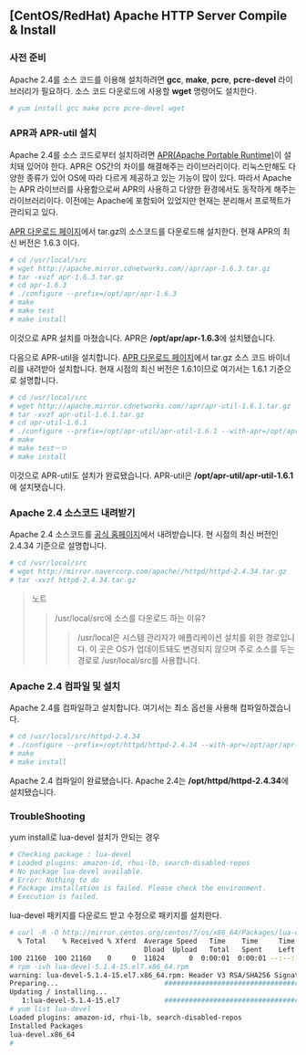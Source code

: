 
## [CentOS/RedHat) Apache HTTP Server Compile & Install

### 사전 준비
Apache 2.4를 소스 코드를 이용해 설치하려면 **gcc**, **make**, **pcre**, **pcre-devel** 라이브러리가 필요하다.
소스 코드 다운로드에 사용할 **wget** 명령어도 설치한다.

```bash
# yum install gcc make pcre pcre-devel wget
```

### APR과 APR-util 설치
Apache 2.4를 소스 코드로부터 설치하려면 [APR(Apache Portable Runtime)](http://apr.apache.org/)이 설치돼 있어야 한다.
APR은 OS간의 차이를 해결해주는 라이브러리이다. 리눅스만해도 다양한 종류가 있어 OS에 따라 다르게 제공하고 있는 기능이 많이 있다. 따라서 Apache는 APR 라이브러를 사용함으로써 APR의 사용하고 다양한 환경에서도 동작하게 해주는 라이브러리이다. 이전에는 Apache에 포함되어 있었지만 현재는 분리해서 프로젝트가 관리되고 있다. 

[APR 다운로드 페이지](http://apr.apache.org/download.cgi)에서 tar.gz의 소스코드를 다운로드해 설치한다. 현재 APR의 최신 버전은 1.6.3 이다.

```bash
# cd /usr/local/src
# wget http://apache.mirror.cdnetworks.com//apr/apr-1.6.3.tar.gz
# tar -xvzf apr-1.6.3.tar.gz
# cd apr-1.6.3
# ./configure --prefix=/opt/apr/apr-1.6.3
# make
# make test
# make install
```
이것으로 APR 설치를 마쳤습니다. APR은 **/opt/apr/apr-1.6.3**에 설치됐습니다.

다음으로 APR-util을 설치합니다. [APR 다운로드 페이지](http://apr.apache.org/download.cgi)에서 tar.gz 소스 코드 바이너리를 내려받아 설치합니다. 현재 시점의 최신 버전은 1.6.1이므로 여기서는 1.6.1 기준으로 설명합니다. 

```bash
# cd /usr/local/src
# wget http://apache.mirror.cdnetworks.com//apr/apr-util-1.6.1.tar.gz
# tar -xvzf apr-util-1.6.1.tar.gz
# cd apr-util-1.6.1
# ./configure --prefix=/opt/apr-util/apr-util-1.6.1 --with-apr=/opt/apr/apr-1.6.3
# make
# make testㅡㅁ
# make install
```

이것으로 APR-util도 설치가 완료됐습니다. APR-util은 **/opt/apr-util/apr-util-1.6.1**에 설치됏습니다.

### Apache 2.4 소스코드 내려받기 
Apache 2.4 소스코드를 [공식 홈페이지](http://httpd.apache.org/download.cgi)에서 내려받습니다. 현 시점의 최신 버전인 2.4.34 기준으로 설명합니다. 

```bash
# cd /usr/local/src
# wget http://mirror.navercorp.com/apache//httpd/httpd-2.4.34.tar.gz
# tar -xvzf httpd-2.4.34.tar.gz
```
> 노트
>> /usr/local/src에 소스를 다운로드 하는 이유?
>>> /usr/local은 시스템 관리자가 애플리케이션 설치를 위한 경로입니다. 이 곳은 OS가 업데이트돼도 변경되지 않으며 주로 소스를 두는 경로로  /usr/local/src를 사용합니다. 

### Apache 2.4 컴파일 및 설치
Apache 2.4를 컴파일하고 설치합니다. 여기서는 최소 옵선을 사용해 컴파일하겠습니다.
```bash
# cd /usr/local/src/httpd-2.4.34
# ./configure --prefix=/opt/httpd/httpd-2.4.34 --with-apr=/opt/apr/apr-1.6.3 --with-apr-util=/opt/apr-util/apr-util-1.6.1
# make
# make install
```
Apache 2.4 컴파일이 완료됐습니다. Apache 2.4는 **/opt/httpd/httpd-2.4.34**에 설치됐습니다. 

### TroubleShooting

yum install로 lua-devel 설치가 안되는 경우

```bash
# Checking package : lua-devel
# Loaded plugins: amazon-id, rhui-lb, search-disabled-repos
# No package lua-devel available.
# Error: Nothing to do
# Package installation is failed. Please check the environment.
# Execution is failed.
```
lua-devel 패키지를 다운로드 받고 수정으로 패키지를 설치한다.

```bash
# curl -R -O http://mirror.centos.org/centos/7/os/x86_64/Packages/lua-devel-5.1.4-15.el7.x86_64.rpm
  % Total    % Received % Xferd  Average Speed   Time    Time     Time  Current
                                 Dload  Upload   Total   Spent    Left  Speed
100 21160  100 21160    0     0  11824      0  0:00:01  0:00:01 --:--:-- 11821
# rpm -ivh lua-devel-5.1.4-15.el7.x86_64.rpm
warning: lua-devel-5.1.4-15.el7.x86_64.rpm: Header V3 RSA/SHA256 Signature, key ID f4a80eb5: NOKEY
Preparing...                          ################################# [100%]
Updating / installing...
   1:lua-devel-5.1.4-15.el7           ################################# [100%]
# yum list lua-devel
Loaded plugins: amazon-id, rhui-lb, search-disabled-repos
Installed Packages
lua-devel.x86_64                                                                5.1.4-15.el7                                                                 installed
#
```
